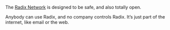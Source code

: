 The [Radix Network](?glossaryAnchor=radixnetwork) is designed to be safe, and also totally open.

Anybody can use Radix, and no company controls Radix. It’s just part of the internet, like email or the web.